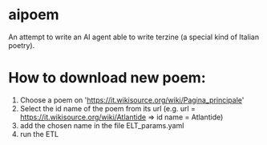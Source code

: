 # aipoem
An attempt to write an AI agent able to write terzine (a special kind of Italian poetry).

# How to download new poem:
1. Choose a poem on 'https://it.wikisource.org/wiki/Pagina_principale'
2. Select the id name of the poem from its url (e.g. url = https://it.wikisource.org/wiki/Atlantide => id name = Atlantide)
3. add the chosen name in the file ELT_params.yaml 
4. run the ETL